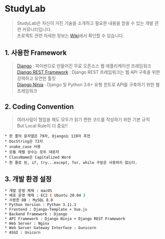 # StudyLab

> StudyLab은 자신이 가진 기술을 소개하고 필요한 내용을 얻을 수 있는 개발 관련 커뮤니티입니다.   
> 프로젝트 관련 자세한 정보는 [Wiki](https://github.com/HoonWook-Lee/StudyLab/wiki)에서 확인할 수 있습니다.

## 1. 사용한 Framework

> [Django](https://docs.djangoproject.com) : 파이썬으로 만들어진 무료 오픈소스 웹 애플리케이션 프레임워크   
> [Django REST Framework](https://www.django-rest-framework.org/) : Django REST 프레임워크는 웹 API 구축을 위한 강력하고 유연한 툴킷   
> [Django Ninja](https://django-ninja.rest-framework.com/) : Django 및 Python 3.6+ 유형 힌트로 API를 구축하기 위한 웹 프레임워크


## 2. Coding Convention

> 여러사람이 협업을 해도 모두가 읽기 편한 코드를 작성하기 위한 기본 규칙   
> But Local Rule이 더 중요!!

```
* 한 줄의 문자열은 79자, Django는 119자 추천
* DocString은 72자
* snake_case 사용
* 모듈 레벨 상수는 모두 대문자
* ClassName은 Capitalized Word
* 한 줄로 된, if, try...except, for, while 구문은 사용하지 않는다.
```

## 3. 개발 환경 설정

```sh
* 개발 운영 체제 : macOS
* 배포 운영 체제 : EC2 ( Ubuntu 20.04 )
* 사용한 DB : MySQL 8.0
* Python Version : Python 3.11.3
* Frontend : Django-Template + Vue.js
* Backend Framework : Django
* API Framework : Django Ninja + Django REST Framework
* Web Server : Nginx
* Web Server Gateway Interface : Gunicorn
* ASGI : Uvicorn
```